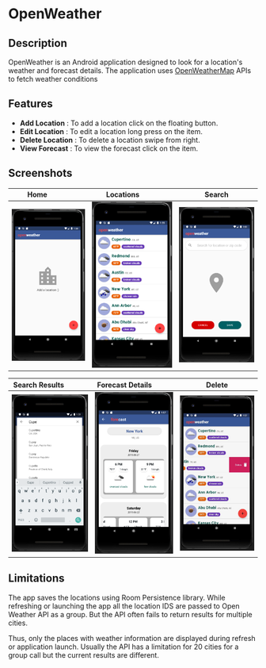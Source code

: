 # OpenWeather

## Description
OpenWeather is an Android application designed to look for a location's weather and forecast details. The application uses [OpenWeatherMap](https://openweathermap.org/api) APIs to fetch weather conditions 

## Features
* **Add Location** : To add a location click on the floating button.
* **Edit Location** : To edit a location long press on the item.
* **Delete Location** : To delete a location swipe from right.
* **View Forecast** : To view the forecast click on the item.

## Screenshots
  | Home                                            | Locations                                            | Search          |
  |-------------------------------------------------|------------------------------------------------------|-----------------|
  | <img src="./screenshots/home.png" width="250"/> | <img src="./screenshots/locations.png" width="250"/> | <img src="./screenshots/find.png" width="250"/>|
  
  | Search Results                                            | Forecast Details                                    | Delete |
  |-----------------------------------------------------------|-----------------------------------------------------|--------|
  | <img src="./screenshots/search-results.png" width="250"/> | <img src="./screenshots/forecast.png" width="250"/> | <img src="./screenshots/delete.jpeg" width="250"/>|

## Limitations
The app saves the locations using Room Persistence library. While refreshing or launching the app all the location IDS are passed to Open Weather API as a group. But the API often fails to return results for multiple cities. 

Thus, only the places with weather information are displayed during refresh or application launch. Usually the API has a limitation for 20 cities for a group call but the current results are different.
